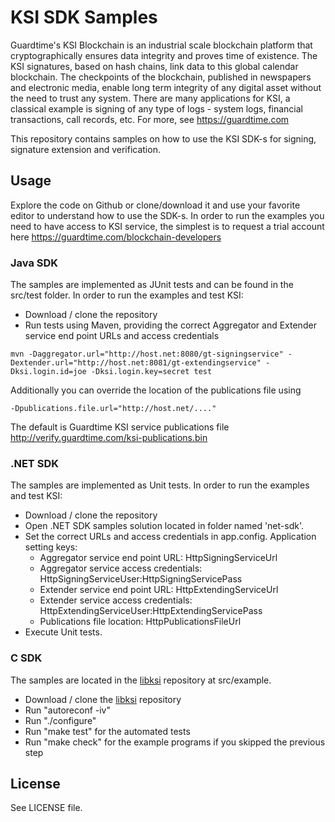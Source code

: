 # KSI SDK Samples
Guardtime's KSI Blockchain is an industrial scale blockchain platform that cryptographically ensures data integrity and proves time of existence. The KSI signatures, based on hash chains, link data to this global calendar blockchain. The checkpoints of the blockchain, published in newspapers and electronic media, enable long term integrity of any digital asset without the need to trust any system. There are many applications for KSI, a classical example is signing of any type of logs - system logs, financial transactions, call records, etc. For more, see https://guardtime.com

This repository contains samples on how to use the KSI SDK-s for signing, signature extension and verification.
## Usage
Explore the code on Github or clone/download it and use your favorite editor to understand how to use the SDK-s. In order to run the examples you need to have access to KSI service, the simplest is to request a trial account here https://guardtime.com/blockchain-developers

### Java SDK
The samples are implemented as JUnit tests and can be found in the src/test folder. In order to run the examples and test KSI:
 - Download / clone the repository
 - Run tests using Maven, providing the correct Aggregator and Extender service end point URLs and access credentials

```
mvn -Daggregator.url="http://host.net:8080/gt-signingservice" -Dextender.url="http://host.net:8081/gt-extendingservice" -Dksi.login.id=joe -Dksi.login.key=secret test
```

Additionally you can override the location of the publications file using 
```
-Dpublications.file.url="http://host.net/...."
```
The default is Guardtime KSI service publications file http://verify.guardtime.com/ksi-publications.bin

### .NET SDK
The samples are implemented as Unit tests. In order to run the examples and test KSI:
 - Download / clone the repository
 - Open .NET SDK samples solution located in folder named 'net-sdk'.
 - Set the correct URLs and access credentials in app.config. Application setting keys:
   - Aggregator service end point URL: HttpSigningServiceUrl
   - Aggregator service access credentials: HttpSigningServiceUser:HttpSigningServicePass
   - Extender service end point URL: HttpExtendingServiceUrl
   - Extender service access credentials: HttpExtendingServiceUser:HttpExtendingServicePass
   - Publications file location: HttpPublicationsFileUrl
 - Execute Unit tests.

### C SDK
The samples are located in the [libksi](https://github.com/GuardTime/libksi) repository at src/example.
  - Download / clone the [libksi](https://github.com/GuardTime/libksi) repository
  - Run "autoreconf -iv"
  - Run "./configure"
  - Run "make test" for the automated tests
  - Run "make check" for  the example programs if you skipped the previous step

## License
See LICENSE file.
